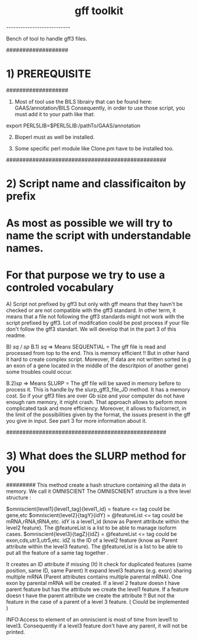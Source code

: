 <h1 align="center">gff toolkit</h1>
---------------------------

Bench of tool to handle gff3 files.

###################
# 1) PREREQUISITE #
###################

1) Most of tool use the BILS librairy that can be found here: GAAS/annotation/BILS
Consequently, in order to use those script, you must add it to your path like that:

export PERL5LIB=$PERL5LIB:/pathTo/GAAS/annotation

2) Bioperl must as well be installed.

3) Some specific perl module like Clone.pm have to be installed too.

#################################################
# 2) Script name and classificaiton by prefix   #
#											    #
# As most as possible we will try to name the script with understandable names.
# For that purpose we try to use a controled vocabulary

A) Script not prefixed by gff3 but only with gff means that they havn't be checked or are not compatible with the gff3 standard. In other term, it means that a file not following the gff3 standards might not work with the script prefixed by gff3. Lot of modifcation could be post process if your file don't follow the gff3 standart. We will develop that in the part 3 of this readme.


B) _sq_ / _sp_
B.1) _sq_ => Means SEQUENTIAL = The gff file is read and processed from top to the end. This is memory efficient !! 
							 But in other hand it hard to create complex script. Moreover, If data are not written sorted (e.g an exon of a gene located in the middle of the descritpion of another gene) some troubles could occur.

B.2)_sp_ => Means SLURP = The gff file will be saved in memory before to process it. This is handle by the slurp_gff3_file_JD method. It has a memory cost. So if your gff3 files are over Gb size and your computer do not have enough ram memory, it might crash. 
That approach allows to peform more complicated task and more efficiency. Moreover, it allows to fix/correct, in the limit of the possibilities given by the format, the issues present in the gff you give in input. See part 3 for more information about it.


#################################################
# 3) What does the SLURP method for you
#########
This method create a hash structure containing all the data in memory. We call it OMNISCIENT
The OMNISCNIENT structure is a thre level structure :

$omniscient{level1}{level1_tag}{level1_id} = feature <= tag could be gene,etc
$omniscient{level2}{tagY}{idY} = @featureList <= tag could be mRNA,rRNA,tRNA,etc. idY is a level1_id (know as Parent attribute within the level2 feature). The @featureList is a list to be able to manage isoform cases.
$omniscient{level3}{tagZ}{idZ} =  @featureList <= tag could be exon,cds,utr3,utr5,etc. idZ is the ID of a level2 feature (know as Parent attribute within the level3 feature). The @featureList is a list to be able to put all the feature of a same tag together .


It creates an ID attribute if missing (It)
It check for duplicated features (same position, same ID, same Parent)
It expand level3 features (e.g. exon) sharing multiple mRNA (Parent attributes contains multiple parental mRNA). One exon by parental mRNA will be created.
If a level 2 feature  doesn t have parent feature but has the attribute we create the level1 feature.
If a feature  doesn t have the parent attribute we create the attribute !! But not the feature in the case of a parent of a level 3 feature. ( Ciould be implemented )

INFO:Access to element of an omniscient is most of time from level1 to level3. Consequently if a level3 feature don't have any parent,  it will not be printed.
